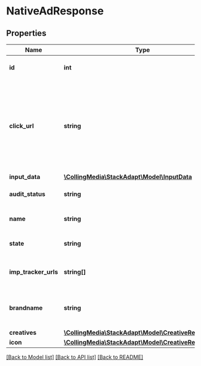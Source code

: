 # NativeAdResponse

## Properties
Name | Type | Description | Notes
------------ | ------------- | ------------- | -------------
**id** | **int** | The ID of the native ad. | [default to 22]
**click_url** | **string** | The click URL of the native ad. Not used for App Install Campaigns, where the click url is on the campaign object. | [default to 'www.stackadapt.com']
**input_data** | [**\CollingMedia\StackAdapt\Model\InputData**](InputData.md) |  | 
**audit_status** | **string** | The audit status of the audit. | [optional] [default to 'pending']
**name** | **string** | The name of the native ad | [default to 'API New Native Ad']
**state** | **string** | The state of the campaign. | [optional] [default to 'active']
**imp_tracker_urls** | **string[]** | List of URLs for impression tracking. | [optional] 
**brandname** | **string** | Brand name associated with the creative. | [default to 'My Brand']
**creatives** | [**\CollingMedia\StackAdapt\Model\CreativeResponse[]**](CreativeResponse.md) |  | 
**icon** | [**\CollingMedia\StackAdapt\Model\CreativeResponse**](CreativeResponse.md) |  | [optional] 

[[Back to Model list]](../README.md#documentation-for-models) [[Back to API list]](../README.md#documentation-for-api-endpoints) [[Back to README]](../README.md)


